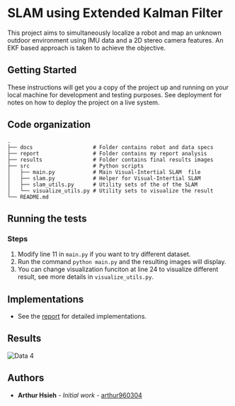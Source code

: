 # SLAM using Extended Kalman Filter

This project aims to simultaneously localize a robot and map an unknown outdoor environment using IMU data and a 2D stereo camera features. An EKF based approach is taken to achieve the objective.


## Getting Started

These instructions will get you a copy of the project up and running on your local machine for development and testing purposes. See deployment for notes on how to deploy the project on a live system.

## Code organization

    .
    ├── docs                   # Folder contains robot and data specs
    ├── report                 # Folder contains my report analysis
    ├── results                # Folder contains final results images
    ├── src                    # Python scripts
    │   ├── main.py            # Main Visual-Intertial SLAM  file
    │   ├── slam.py            # Helper for Visual-Intertial SLAM
    │   ├── slam_utils.py	   # Utility sets of the of the SLAM
    │   └── visualize_utils.py # Utility sets to visualize the result
    └── README.md

## Running the tests

### Steps

1. Modify line 11 in `main.py` if you want to try different dataset.
2. Run the command `python main.py` and the resulting images will display.
3. You can change visualization funciton at line 24 to visualize different result, see more details in `visualize_utils.py`.

## Implementations

* See the [report](https://github.com/arthur960304/visual-inertial-slam/blob/master/report/report.pdf) for detailed implementations.

## Results
![Data 4](https://github.com/arthur960304/visual-inertial-slam/blob/master/results/compare22.png)


## Authors

* **Arthur Hsieh** - *Initial work* - [arthur960304](https://github.com/arthur960304)

